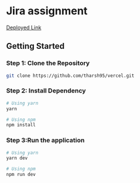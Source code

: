 # Jira assignment

[Deployed Link](https://vercel-indol-rho.vercel.app/api/v1/issue/list
)

 

## Getting Started

### Step 1: Clone the Repository

```bash
git clone https://github.com/tharsh95/vercel.git
```

### Step 2: Install Dependency
```bash
# Using yarn
yarn

# Using npm
npm install
```

### Step 3:Run the application
```bash
# Using yarn
yarn dev

# Using npm
npm run dev
```

